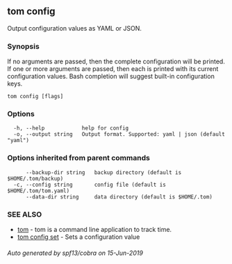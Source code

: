 ## tom config

Output configuration values as YAML or JSON.

### Synopsis

If no arguments are passed, then the complete configuration will be printed. If one or more arguments are passed, then each is printed with its current configuration values. Bash completion will suggest built-in configuration keys.

```
tom config [flags]
```

### Options

```
  -h, --help            help for config
  -o, --output string   Output format. Supported: yaml | json (default "yaml")
```

### Options inherited from parent commands

```
      --backup-dir string   backup directory (default is $HOME/.tom/backup)
  -c, --config string       config file (default is $HOME/.tom/tom.yaml)
      --data-dir string     data directory (default is $HOME/.tom)
```

### SEE ALSO

* [tom](tom.md)	 - tom is a command line application to track time.
* [tom config set](tom_config_set.md)	 - Sets a configuration value

###### Auto generated by spf13/cobra on 15-Jun-2019
